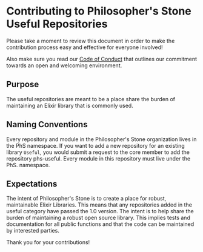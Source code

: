 # Contributing to Philosopher's Stone Useful Repositories

Please take a moment to review this document in order to make the contribution
process easy and effective for everyone involved!

Also make sure you read our [Code of Conduct](CODE_OF_CONDUCT.md) that
outlines our commitment towards an open and welcoming environment.

## Purpose

The useful repositories are meant to be a place share the burden of
maintaining an Elixir library that is commonly used.

## Naming Conventions

Every repository and module in the Philosopher's Stone organization
lives in the PhS namespace. If you want to add a new repository for
an existing library `Useful`, you would submit a request to the core
member to add the repository phs-useful. Every module in this repository
must live under the PhS. namespace.

## Expectations

The intent of Philosopher's Stone is to create a place for robust,
maintainable Elixir Libraries. This means that any repositories added
in the useful category have passed the 1.0 version. The intent is to
help share the burden of maintaining a robust open source library.
This implies tests and documentation for all public functions and
that the code can be maintained by interested parties.

Thank you for your contributions!
